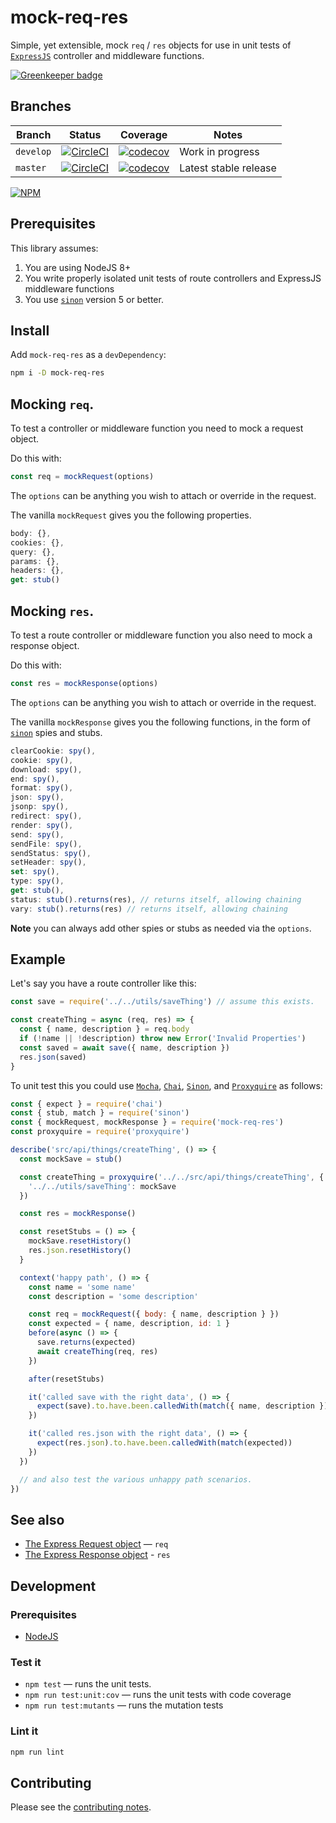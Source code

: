 # mock-req-res

Simple, yet extensible, mock `req` / `res` objects for use in unit tests of [`ExpressJS`](https://expressjs.com) controller and middleware functions.

[![Greenkeeper badge](https://badges.greenkeeper.io/davesag/mock-req-res.svg)](https://greenkeeper.io/)

## Branches

<!-- prettier-ignore -->
| Branch | Status | Coverage | Notes |
| ------ | ------ | -------- | ----- |
| `develop` | [![CircleCI](https://circleci.com/gh/davesag/mock-req-res/tree/develop.svg?style=svg)](https://circleci.com/gh/davesag/mock-req-res/tree/develop) | [![codecov](https://codecov.io/gh/davesag/mock-req-res/branch/develop/graph/badge.svg)](https://codecov.io/gh/davesag/mock-req-res) | Work in progress |
| `master` | [![CircleCI](https://circleci.com/gh/davesag/mock-req-res/tree/master.svg?style=svg)](https://circleci.com/gh/davesag/mock-req-res/tree/master) | [![codecov](https://codecov.io/gh/davesag/mock-req-res/branch/master/graph/badge.svg)](https://codecov.io/gh/davesag/mock-req-res) | Latest stable release |

[![NPM](https://nodei.co/npm/mock-req-res.png)](https://nodei.co/npm/mock-req-res/)

## Prerequisites

This library assumes:

1. You are using NodeJS 8+
2. You write properly isolated unit tests of route controllers and ExpressJS middleware functions
3. You use [`sinon`](https://sinonjs.org) version 5 or better.

## Install

Add `mock-req-res` as a `devDependency`:

```sh
npm i -D mock-req-res
```

## Mocking `req`.

To test a controller or middleware function you need to mock a request object.

Do this with:

```js
const req = mockRequest(options)
```

The `options` can be anything you wish to attach or override in the request.

The vanilla `mockRequest` gives you the following properties.

```js
body: {},
cookies: {},
query: {},
params: {},
headers: {},
get: stub()
```

## Mocking `res`.

To test a route controller or middleware function you also need to mock a response object.

Do this with:

```js
const res = mockResponse(options)
```

The `options` can be anything you wish to attach or override in the request.

The vanilla `mockResponse` gives you the following functions, in the form of [`sinon`](https://sinonjs.org) spies and stubs.

```js
clearCookie: spy(),
cookie: spy(),
download: spy(),
end: spy(),
format: spy(),
json: spy(),
jsonp: spy(),
redirect: spy(),
render: spy(),
send: spy(),
sendFile: spy(),
sendStatus: spy(),
setHeader: spy(),
set: spy(),
type: spy(),
get: stub(),
status: stub().returns(res), // returns itself, allowing chaining
vary: stub().returns(res) // returns itself, allowing chaining
```

**Note** you can always add other spies or stubs as needed via the `options`.

## Example

Let's say you have a route controller like this:

```js
const save = require('../../utils/saveThing') // assume this exists.

const createThing = async (req, res) => {
  const { name, description } = req.body
  if (!name || !description) throw new Error('Invalid Properties')
  const saved = await save({ name, description })
  res.json(saved)
}
```

To unit test this you could use [`Mocha`](https://mochajs.org), [`Chai`](http://www.chaijs.com), [`Sinon`](https://sinonjs.org), and [`Proxyquire`](https://github.com/thlorenz/proxyquire) as follows:

```js
const { expect } = require('chai')
const { stub, match } = require('sinon')
const { mockRequest, mockResponse } = require('mock-req-res')
const proxyquire = require('proxyquire')

describe('src/api/things/createThing', () => {
  const mockSave = stub()

  const createThing = proxyquire('../../src/api/things/createThing', {
    '../../utils/saveThing': mockSave
  })

  const res = mockResponse()

  const resetStubs = () => {
    mockSave.resetHistory()
    res.json.resetHistory()
  }

  context('happy path', () => {
    const name = 'some name'
    const description = 'some description'

    const req = mockRequest({ body: { name, description } })
    const expected = { name, description, id: 1 }
    before(async () => {
      save.returns(expected)
      await createThing(req, res)
    })

    after(resetStubs)

    it('called save with the right data', () => {
      expect(save).to.have.been.calledWith(match({ name, description }))
    })

    it('called res.json with the right data', () => {
      expect(res.json).to.have.been.calledWith(match(expected))
    })
  })

  // and also test the various unhappy path scenarios.
})
```

## See also

- [The Express Request object](https://expressjs.com/en/api.html#req) — `req`
- [The Express Response object](https://expressjs.com/en/api.html#res) - `res`

## Development

### Prerequisites

- [NodeJS](https://nodejs.org)

### Test it

- `npm test` — runs the unit tests.
- `npm run test:unit:cov` — runs the unit tests with code coverage
- `npm run test:mutants` — runs the mutation tests

### Lint it

```sh
npm run lint
```

## Contributing

Please see the [contributing notes](CONTRIBUTING.md).
